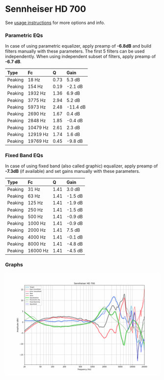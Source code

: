 # Sennheiser HD 700
See [usage instructions](https://github.com/jaakkopasanen/AutoEq#usage) for more options and info.

### Parametric EQs
In case of using parametric equalizer, apply preamp of **-6.8dB** and build filters manually
with these parameters. The first 5 filters can be used independently.
When using independent subset of filters, apply preamp of **-6.7 dB**.

| Type    | Fc       |    Q | Gain     |
|:--------|:---------|:-----|:---------|
| Peaking | 18 Hz    | 0.73 | 5.3 dB   |
| Peaking | 154 Hz   | 0.19 | -2.1 dB  |
| Peaking | 1932 Hz  | 1.36 | 6.9 dB   |
| Peaking | 3775 Hz  | 2.94 | 5.2 dB   |
| Peaking | 5973 Hz  | 2.48 | -11.4 dB |
| Peaking | 2690 Hz  | 1.67 | 0.4 dB   |
| Peaking | 2848 Hz  | 1.85 | -0.4 dB  |
| Peaking | 10479 Hz | 2.61 | 2.3 dB   |
| Peaking | 12919 Hz | 1.74 | 1.6 dB   |
| Peaking | 19769 Hz | 0.45 | -9.8 dB  |

### Fixed Band EQs
In case of using fixed band (also called graphic) equalizer, apply preamp of **-7.3dB**
(if available) and set gains manually with these parameters.

| Type    | Fc       |    Q | Gain    |
|:--------|:---------|:-----|:--------|
| Peaking | 31 Hz    | 1.41 | 3.0 dB  |
| Peaking | 63 Hz    | 1.41 | -1.5 dB |
| Peaking | 125 Hz   | 1.41 | -1.9 dB |
| Peaking | 250 Hz   | 1.41 | -1.5 dB |
| Peaking | 500 Hz   | 1.41 | -0.9 dB |
| Peaking | 1000 Hz  | 1.41 | -0.9 dB |
| Peaking | 2000 Hz  | 1.41 | 7.5 dB  |
| Peaking | 4000 Hz  | 1.41 | -0.1 dB |
| Peaking | 8000 Hz  | 1.41 | -4.8 dB |
| Peaking | 16000 Hz | 1.41 | -4.5 dB |

### Graphs
![](./Sennheiser%20HD%20700.png)